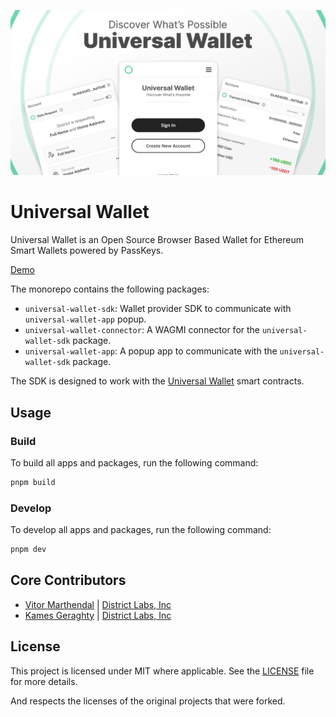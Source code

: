 ![!Universal Wallet](./banner.png)

# Universal Wallet

Universal Wallet is an Open Source Browser Based Wallet for Ethereum Smart Wallets powered by PassKeys.

[Demo](https://demo.districtlabs.com)

The monorepo contains the following packages:

- `universal-wallet-sdk`: Wallet provider SDK to communicate with `universal-wallet-app` popup.
- `universal-wallet-connector`: A WAGMI connector for the `universal-wallet-sdk` package.
- `universal-wallet-app`: A popup app to communicate with the `universal-wallet-sdk` package.

The SDK is designed to work with the [Universal Wallet]() smart contracts.

## Usage

### Build

To build all apps and packages, run the following command:

```bash
pnpm build
```

### Develop

To develop all apps and packages, run the following command:

```bash
pnpm dev
```

## Core Contributors

- [Vitor Marthendal](https://x.com/VitorMarthendal) | [District Labs, Inc](https://www.districtlabs.com/)
- [Kames Geraghty](https://x.com/KamesGeraghty) | [District Labs, Inc](https://www.districtlabs.com/)

## License

This project is licensed under MIT where applicable. See the [LICENSE](./LICENSE) file for more details.

And respects the licenses of the original projects that were forked.
